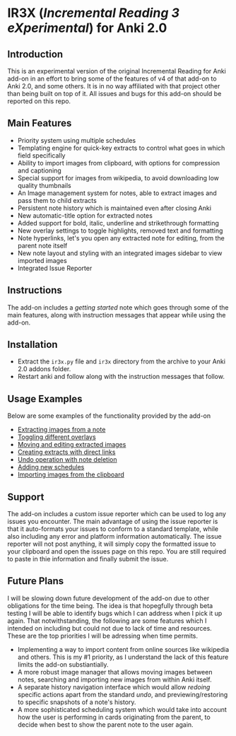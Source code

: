 # IR3X (_Incremental Reading 3 eXperimental_) for Anki 2.0 

## Introduction 
This is an experimental version of the original Incremental Reading for Anki add-on in an effort to bring some of the features of v4 of that add-on to Anki 2.0, and some others. It is in no way affiliated with that project other than being built on top of it. All issues and bugs for this add-on should be reported on this repo. 

## Main Features
* Priority system using multiple schedules
* Templating engine for quick-key extracts to control what goes in which field specifically
* Ability to import images from clipboard, with options for compression and captioning
* Special support for images from wikipedia, to avoid downloading low quality thumbnails
* An Image management system for notes, able to extract images and pass them to child extracts
* Persistent note history which is maintained even after closing Anki 
* New automatic-title option for extracted notes
* Added support for bold, italic, underline and strikethrough formatting
* New overlay settings to toggle highlights, removed text and formatting
* Note hyperlinks, let's you open any extracted note for editing, from the parent note itself
* New note layout and styling with an integrated images sidebar to view imported images
* Integrated Issue Reporter

## Instructions 
The add-on includes a _getting started_ note which goes through some of the main features, along with instruction messages that appear while using the add-on.

## Installation
* Extract the `ir3x.py` file and `ir3x` directory from the archive to your Anki 2.0 addons folder.
* Restart anki and follow along with the instruction messages that follow. 

## Usage Examples
Below are some examples of the functionality provided by the add-on

* [Extracting images from a note](https://i.imgur.com/25L9O4e.gif)
* [Toggling different overlays](https://i.imgur.com/JUbM4ax.gif)
* [Moving and editing extracted images](https://i.imgur.com/jlhICSP.gif)
* [Creating extracts with direct links](https://i.imgur.com/GTdrfFz.gif)
* [Undo operation with note deletion](https://i.imgur.com/TQv6Lo4.gif)
* [Adding new schedules](https://i.imgur.com/DIzaxH8.gif)
* [Importing images from the clipboard](https://i.imgur.com/vMce3bT.gif)

## Support
The add-on includes a custom issue reporter which can be used to log any issues you encounter. The main advantage of using the issue reporter is that it auto-formats your issues to conform to a standard template, while also including any error and platform information automatically. The issue reporter will not post anything, it will simply copy the formatted issue to your clipboard and open the issues page on this repo. You are still required to paste in thie information and finally submit the issue. 

## Future Plans 
I will be slowing down future development of the add-on due to other obligations for the time being. The idea is that hopegfully through beta testing I will be able to identify bugs which I can address when I pick it up again. That notwithstanding, the following are some features which I intended on including but could not due to lack of time and resources. These are the top priorities I will be adressing when time permits. 

* Implementing a way to import content from online sources like wikipedia and others. This is my #1 priority, as I understand the lack of this feature limits the add-on substiantially. 
* A more robust image manager that allows moving images between notes, searching and importing new images from within Anki itself. 
* A separate history navigation interface which would allow _redoing_ specific actions apart from the standard _undo_, and previewing/restoring to specific snapshots of a note's history.
* A more sophisticated scheduling system which would take into account how the user is performing in cards originating from the parent, to decide when best to show the parent note to the user again.